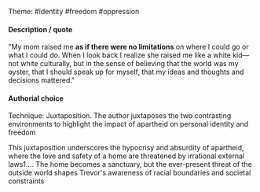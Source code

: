 Theme: #identity #freedom #oppression
#### Description / quote
"My mom raised me **as if there were no limitations** on where I could go or what I could do. When I look back I realize she raised me like a white kid—not white culturally, but in the sense of believing that the world was my oyster, that I should speak up for myself, that my ideas and thoughts and decisions mattered."

#### Authorial choice
Technique: Juxtaposition. The author juxtaposes the two contrasting environments to highlight the impact of apartheid on personal identity and freedom

This juxtaposition underscores the hypocrisy and absurdity of apartheid, where the love and safety of a home are threatened by irrational external laws1.... The home becomes a sanctuary, but the ever-present threat of the outside world shapes Trevor's awareness of racial boundaries and societal constraints